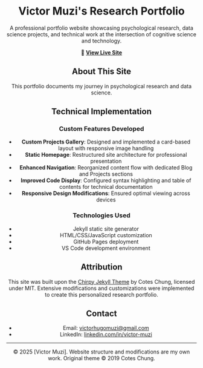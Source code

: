 <!-- markdownlint-disable-next-line -->
<div align="center">

 # Victor Muzi's Research Portfolio

A professional portfolio website showcasing psychological research, data science projects, and technical work at the intersection of cognitive science and technology.

🔗 **[View Live Site](https://victor-muzi.github.io)**

## About This Site

This portfolio documents my journey in psychological research and data science.

## Technical Implementation

### Custom Features Developed
- **Custom Projects Gallery**: Designed and implemented a card-based layout with responsive image handling
- **Static Homepage**: Restructured site architecture for professional presentation
- **Enhanced Navigation**: Reorganized content flow with dedicated Blog and Projects sections
- **Improved Code Display**: Configured syntax highlighting and table of contents for technical documentation
- **Responsive Design Modifications**: Ensured optimal viewing across devices

### Technologies Used
- Jekyll static site generator
- HTML/CSS/JavaScript customization
- GitHub Pages deployment
- VS Code development environment


## Attribution

This site was built upon the [Chirpy Jekyll Theme](https://github.com/cotes2020/jekyll-theme-chirpy) by Cotes Chung, licensed under MIT. Extensive modifications and customizations were implemented to create this personalized research portfolio.

## Contact

- Email: [victorhugomuzi@gmail.com](mailto:victorhugomuzi@gmail.com)
- LinkedIn: [linkedin.com/in/victor-muzi](https://linkedin.com/in/victor-muzi)


---

© 2025 [Victor Muzi]. Website structure and modifications are my own work. Original theme © 2019 Cotes Chung.
